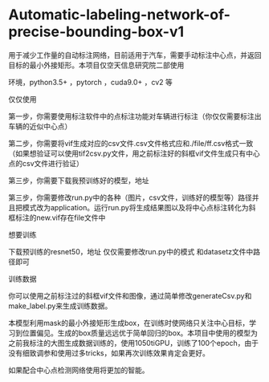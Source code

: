 # Automatic-labeling-network-of-precise-bounding-box-v1


用于减少工作量的自动标注网络，目前适用于汽车，需要手动标注中心点，并返回目标的最小外接矩形。本项目仅空天信息研究院二部使用

环境，python3.5+ ，pytorch ，cuda9.0+ ，cv2 等

仅仅使用

第一步，你需要使用标注软件中的点标注功能对车辆进行标注（你仅仅需要标注出车辆的近似中心点）

第二步，你需要将vif生成对应的csv文件.csv文件格式应和./file/ff.csv格式一致（如果想验证可以使用tif2csv.py文件，用之前标注好的斜框vif文件生成只有中心点的csv文件进行验证）

第三步，你需要下载我预训练好的模型，地址

第三步，你需要修改run.py中的各种（图片，csv文件，训练好的模型等）路径并且把模式改为application。运行run.py将生成结果图以及将中心点标注转化为斜框标注的new.vif存在file文件中


想要训练

下载预训练的resnet50，地址
仅仅需要修改run.py中的模式 和datasetz文件中路径即可

训练数据

你可以使用之前标注过的斜框vif文件和图像，通过简单修改generateCsv.py和make_label.py来生成训练数据。

本模型利用mask的最小外接矩形生成box，在训练时使网络只关注中心目标，学习到位置偏见。生成的box质量远远优于简单回归的box。本项目中使用的模型为之前我标注的大图生成数据训练的，使用1050tiGPU，训练了100个epoch，由于没有细致调参和使用过多tricks，如果再次训练效果肯定会更好。

如果配合中心点检测网络使用将更加的智能。

